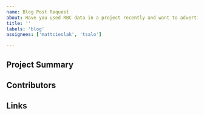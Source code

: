 ```yaml
---
name: Blog Post Request
about: Have you used RBC data in a project recently and want to advertise it on our blog?
title: ''
labels: 'blog'
assignees: ['mattcieslak', 'tsalo']

---
```

## Project Summary

## Contributors
<!-- Include any GitHub usernames or full names of contributors -->

## Links
